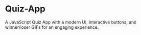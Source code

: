 # Quiz-App
A JavaScript Quiz App with a modern UI, interactive buttons, and winner/loser GIFs for an engaging experience.
